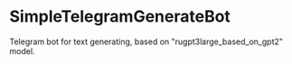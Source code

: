 # SimpleTelegramGenerateBot
Telegram bot for text generating, based on "rugpt3large_based_on_gpt2" model.
